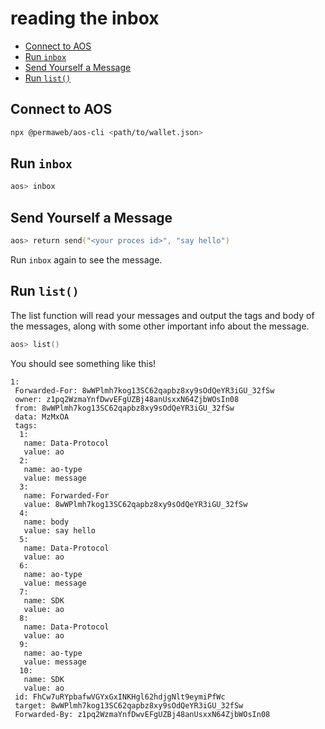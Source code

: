 # reading the inbox

<!-- toc -->

- [Connect to AOS](#connect-to-aos)
- [Run `inbox`](#run-inbox)
- [Send Yourself a Message](#send-yourself-a-message)
- [Run `list()`](#run-list)

<!-- tocstop -->

## Connect to AOS 

```zsh
npx @permaweb/aos-cli <path/to/wallet.json>
```

## Run `inbox`

```zsh
aos> inbox
```

## Send Yourself a Message

```zsh
aos> return send("<your proces id>", "say hello")
```

Run `inbox` again to see the message.

## Run `list()`

The list function will read your messages and output the tags and body of the messages, along with some other important info about the message. 

```zsh
aos> list()
```

You should see something like this!

```
1: 
 Forwarded-For: 8wWPlmh7kog13SC62qapbz8xy9sOdQeYR3iGU_32fSw
 owner: z1pq2WzmaYnfDwvEFgUZBj48anUsxxN64ZjbWOsIn08
 from: 8wWPlmh7kog13SC62qapbz8xy9sOdQeYR3iGU_32fSw
 data: MzMxOA
 tags: 
  1: 
   name: Data-Protocol
   value: ao
  2: 
   name: ao-type
   value: message
  3: 
   name: Forwarded-For
   value: 8wWPlmh7kog13SC62qapbz8xy9sOdQeYR3iGU_32fSw
  4: 
   name: body
   value: say hello
  5: 
   name: Data-Protocol
   value: ao
  6: 
   name: ao-type
   value: message
  7: 
   name: SDK
   value: ao
  8: 
   name: Data-Protocol
   value: ao
  9: 
   name: ao-type
   value: message
  10: 
   name: SDK
   value: ao
 id: FhCw7uRYpbafwVGYxGxINKHgl62hdjgNlt9eymiPfWc
 target: 8wWPlmh7kog13SC62qapbz8xy9sOdQeYR3iGU_32fSw
 Forwarded-By: z1pq2WzmaYnfDwvEFgUZBj48anUsxxN64ZjbWOsIn08
```
